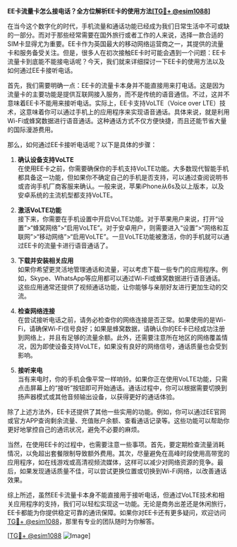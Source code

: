 **EE卡流量卡怎么接电话？全方位解析EE卡的使用方法[[TG💪+ @esim1088](https://t.me/s/esim1088)]**

在当今这个数字化的时代，手机流量和通话功能已经成为我们日常生活中不可或缺的一部分。而对于那些经常需要在国外旅行或者工作的人来说，选择一款合适的SIM卡显得尤为重要。EE卡作为英国最大的移动网络运营商之一，其提供的流量卡和服务备受关注。但是，很多人在初次接触EE卡时可能会遇到一个问题：EE卡流量卡到底能不能接电话呢？今天，我们就来详细探讨一下EE卡的使用方法以及如何通过EE卡接听电话。

首先，我们需要明确一点：EE卡的流量卡本身并不能直接用来打电话。这是因为流量卡的主要功能是提供互联网接入服务，而不是传统的语音通信。不过，这并不意味着EE卡不能用来接听电话。实际上，EE卡支持VoLTE（Voice over LTE）技术，这意味着你可以通过手机上的应用程序来实现语音通话。具体来说，就是利用Wi-Fi或蜂窝数据进行语音通话。这种通话方式不仅方便快捷，而且还能节省大量的国际漫游费用。

那么，如何通过EE卡接听电话呢？以下是具体的步骤：

1. **确认设备支持VoLTE**  
   在使用EE卡之前，你需要确保你的手机支持VoLTE功能。大多数现代智能手机都具备这一功能，但如果你不确定自己的手机是否支持，可以通过查阅说明书或咨询手机厂商客服来确认。一般来说，苹果iPhone从6s及以上版本，以及安卓系统的主流机型都支持VoLTE。

2. **激活VoLTE功能**  
   接下来，你需要在手机设置中开启VoLTE功能。对于苹果用户来说，打开“设置”>“蜂窝网络”>“启用VoLTE”。对于安卓用户，则需要进入“设置”>“网络和互联网”>“移动网络”>“启用VoLTE”。一旦VoLTE功能被激活，你的手机就可以通过EE卡的流量卡进行语音通话了。

3. **下载并安装相关应用**  
   如果你希望更灵活地管理通话和流量，可以考虑下载一些专门的应用程序。例如，Skype、WhatsApp等应用都可以通过Wi-Fi或蜂窝数据进行语音通话。这些应用通常还提供了视频通话功能，让你能够与亲朋好友进行更加生动的交流。

4. **检查网络连接**  
   在尝试接听电话之前，请务必检查你的网络连接是否正常。如果使用的是Wi-Fi，请确保Wi-Fi信号良好；如果是蜂窝数据，请确认你的EE卡已经成功注册到网络上，并且有足够的流量余额。此外，还需要注意所在地区的网络覆盖情况，因为即使设备支持VoLTE，如果没有良好的网络信号，通话质量也会受到影响。

5. **接听来电**  
   当有来电时，你的手机会像平常一样响铃。如果你正在使用VoLTE功能，只需点击屏幕上的“接听”按钮即可开始通话。通话过程中，你可以根据需要切换到扬声器模式或其他音频输出设备，以获得更好的通话体验。

除了上述方法外，EE卡还提供了其他一些实用的功能。例如，你可以通过EE官网或官方APP查询剩余流量、充值账户余额、查看通话记录等。这些功能可以帮助你更好地掌控自己的通讯状况，避免不必要的麻烦。

当然，在使用EE卡的过程中，也需要注意一些事项。首先，要定期检查流量消耗情况，以免超出套餐限制导致额外费用。其次，尽量避免在高峰时段使用高带宽的应用程序，如在线游戏或高清视频流媒体，这样可以减少对网络资源的竞争。最后，如果发现通话质量不佳，可以尝试更换位置或切换到Wi-Fi网络，以改善通话效果。

综上所述，虽然EE卡流量卡本身不能直接用于接听电话，但通过VoLTE技术和相关应用程序的支持，我们可以轻松实现这一功能。无论是商务出差还是休闲旅行，EE卡都能为你提供稳定可靠的通讯保障。如果你对EE卡还有更多疑问，欢迎访问[TG💪+ @esim1088](https://t.me/s/esim1088)，那里有专业的团队随时为你解答。

[[TG💪+ @esim1088](https://t.me/s/esim1088) ![Image](https://i.postimg.cc/4NQfJmqS/Snipaste-2025-05-13-00-14-12.png)]